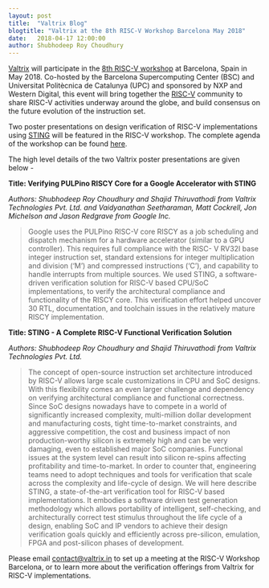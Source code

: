 ```yaml
---
layout: post
title:  "Valtrix Blog"
blogtitle: "Valtrix at the 8th RISC-V Workshop Barcelona May 2018"
date:   2018-04-17 12:00:00
author: Shubhodeep Roy Choudhury
---
```


[Valtrix][valtrix_link] will participate in the [8th RISC-V workshop][rv_ws_link] at Barcelona, Spain in May 2018. Co-hosted by the Barcelona Supercomputing Center (BSC) and Universitat Politècnica de Catalunya (UPC) and sponsored by NXP and Western Digital, this event will<!--more--> bring together the [RISC-V][riscv_link] community to share RISC-V activities underway around the globe, and build consensus on the future evolution of the instruction set.

Two poster presentations on design verification of RISC-V implementations using [STING][sting_link] will be featured in the RISC-V workshop. The complete agenda of the workshop can be found [here][rv_ws_agenda_link].

The high level details of the two Valtrix poster presentations are given below -

**Title: Verifying PULPino RISCY Core for a Google Accelerator with STING**

*Authors: Shubhodeep Roy Choudhury and Shajid Thiruvathodi from Valtrix Technologies Pvt. Ltd. and Vaidyanathan Seetharaman, Matt Cockrell, Jon Michelson and Jason Redgrave from Google Inc.*

>Google uses the PULPino RISC-V core RISCY as a job scheduling and dispatch mechanism for a hardware accelerator (similar to a GPU controller). This requires full compliance with the RISC- V RV32I base integer instruction set, standard extensions for integer multiplication and division (‘M’) and compressed instructions (‘C’), and capability to handle interrupts from multiple sources. We used STING, a software-driven verification solution for RISC-V based CPU/SoC implementations, to verify the architectural compliance and functionality of the RISCY core. This verification effort helped uncover 30 RTL, documentation, and toolchain issues in the relatively mature RISCY implementation.

**Title: STING - A Complete RISC-V Functional Verification Solution**

*Authors: Shubhodeep Roy Choudhury and Shajid Thiruvathodi from Valtrix Technologies Pvt. Ltd.*

>The concept of open-source instruction set architecture introduced by RISC-V allows large scale customizations in CPU and SoC designs. With this flexibility comes an even larger challenge and dependency on verifying architectural compliance and functional correctness. Since SoC designs nowadays have to compete in a world of significantly increased complexity, multi-million dollar development and manufacturing costs, tight time-to-market constraints, and aggressive competition, the cost and business impact of non production-worthy silicon is extremely high and can be very damaging, even to established major SoC companies. Functional issues at the system level can result into silicon re-spins affecting profitability and time-to-market. In order to counter that, engineering teams need to adopt techniques and tools for verification that scale across the complexity and life-cycle of design. We will here describe STING, a state-of-the-art verification tool for RISC-V based implementations. It embodies a software driven test generation methodology which allows portability of intelligent, self-checking, and architecturally correct test stimulus throughout the life cycle of a design, enabling SoC and IP vendors to achieve their design verification goals quickly and efficiently across pre-silicon, emulation, FPGA and post-silicon phases of development.

Please email [contact@valtrix.in](mailto:contact@valtrix.in) to set up a meeting at the RISC-V Workshop Barcelona, or to learn more about the verification offerings from Valtrix for RISC-V implementations.

[valtrix_link]: http://valtrix.in
[rv_ws_link]: https://tmt.knect365.com/risc-v-workshop-barcelona/
[riscv_link]: http://riscv.org
[sting_link]: http://valtrix.in/sting/
[rv_ws_agenda_link]: https://tmt.knect365.com/risc-v-workshop-barcelona/agenda/2
